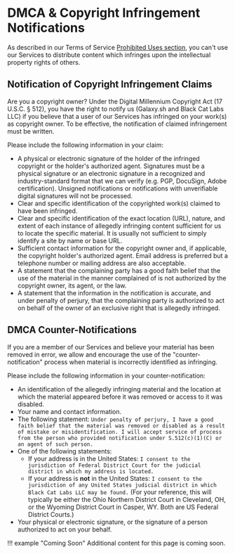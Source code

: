 # DMCA & Copyright Infringement Notifications
As described in our Terms of Service [Prohibited Uses section](terms.md/#prohibited-uses-of-services), you can't use our Services to distribute content which infringes upon the intellectual property rights of others.

## Notification of Copyright Infringement Claims
Are you a copyright owner? Under the Digital Millennium Copyright Act (17 U.S.C. § 512), you have the right to notify us (Galaxy.sh and Black Cat Labs LLC) if you believe that a user of our Services has infringed on your work(s) as copyright owner. To be effective, the notification of claimed infringement must be written.

Please include the following information in your claim:

-   A physical or electronic signature of the holder of the infringed copyright or the holder's authorized agent. Signatures must be a physical signature or an electronic signature in a recognized and industry-standard format that we can verify (e.g. PGP, DocuSign, Adobe certification). Unsigned notifications or notifications with unverifiable digital signatures will not be processed.
-   Clear and specific identification of the copyrighted work(s) claimed to have been infringed.
-   Clear and specific identification of the exact location (URL), nature, and extent of each instance of allegedly infringing content sufficient for us to locate the specific material. It is usually not sufficient to simply identify a site by name or base URL.
-   Sufficient contact information for the copyright owner and, if applicable, the copyright holder's authorized agent. Email address is preferred but a telephone number or mailing address are also acceptable.
-   A statement that the complaining party has a good faith belief that the use of the material in the manner complained of is not authorized by the copyright owner, its agent, or the law.
-   A statement that the information in the notification is accurate, and under penalty of perjury, that the complaining party is authorized to act on behalf of the owner of an exclusive right that is allegedly infringed.
   

## DMCA Counter-Notifications
If you are a member of our Services and believe your material has been removed in error, we allow and encourage the use of the "counter-notification" process when material is incorrectly identified as infringing.

Please include the following information in your counter-notification:

-   An identification of the allegedly infringing material and the location at which the material appeared before it was removed or access to it was disabled.
-   Your name and contact information.
-   The following statement: `Under penalty of perjury, I have a good faith belief that the material was removed or disabled as a result of mistake or misidentification. I will accept service of process from the person who provided notification under S.512(c)(1)(C) or an agent of such person.`
-   One of the following statements:
    -   If your address is in the United States: `I consent to the jurisdiction of Federal District Court for the judicial district in which my address is located.`
    -   If your address is **not** in the United States: `I consent to the jurisdiction of any United States judicial district in which Black Cat Labs LLC may be found.` (For your reference, this will typically be either the Ohio Northern District Court in Cleveland, OH, or the Wyoming District Court in Casper, WY. Both are US Federal District Courts.)
-   Your physical or electronic signature, or the signature of a person authorized to act on your behalf.


!!! example "Coming Soon"
    Additional content for this page is coming soon.